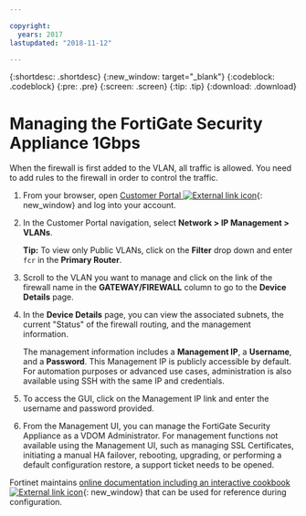 ```yaml
---

copyright:
  years: 2017
lastupdated: "2018-11-12"

---
```


{:shortdesc: .shortdesc}
{:new_window: target="_blank"}
{:codeblock: .codeblock}
{:pre: .pre}
{:screen: .screen}
{:tip: .tip}
{:download: .download}

# Managing the FortiGate Security Appliance 1Gbps

When the firewall is first added to the VLAN, all traffic is allowed. You need to add rules to the firewall in order to control the traffic. 

1. From your browser, open [Customer Portal ![External link icon](../../icons/launch-glyph.svg "External link icon")](https://control.softlayer.com/){: new_window} and log into your account.
2. In the Customer Portal navigation, select **Network > IP Management > VLANs**. 

	**Tip:** To view only Public VLANs, click on the **Filter** drop down and enter ``fcr`` in the **Primary Router**.
3. Scroll to the VLAN you want to manage and click on the link of the firewall name in the **GATEWAY/FIREWALL** column to go to the **Device Details** page.
4. In the **Device Details** page, you can view the associated subnets, the current "Status" of the firewall routing, and the management information. 

	The management information includes a **Management IP**, a **Username**, and a **Password**. This Management IP is publicly accessible by default. For automation purposes or advanced use cases, administration is also available using SSH with the same IP and credentials.
5. To access the GUI, click on the Management IP link and enter the username and password provided. 
6. From the Management UI, you can manage the FortiGate Security Appliance as a VDOM Administrator. For management functions not available using the Management UI, such as managing SSL Certificates, initiating a manual HA failover, rebooting, upgrading, or performing a default configuration restore, a support ticket needs to be opened.

Fortinet maintains [online documentation including an interactive cookbook ![External link icon](../../icons/launch-glyph.svg "External link icon")](http://cookbook.fortinet.com/fortigate/){: new_window} that can be used for reference during configuration.